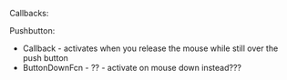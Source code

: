 Callbacks:

Pushbutton:

- Callback - activates when you release the mouse while still over the push button
- ButtonDownFcn - ?? - activate on mouse down instead???
